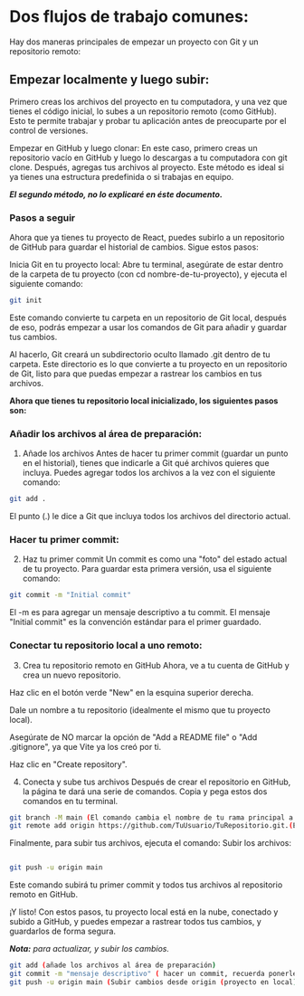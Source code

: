 # Dos flujos de trabajo comunes:

Hay dos maneras principales de empezar un proyecto con Git y un repositorio remoto:

## Empezar localmente y luego subir: 

Primero creas los archivos del proyecto en tu computadora, y una vez que tienes el código inicial, lo subes a un repositorio remoto (como GitHub). Esto te permite trabajar y probar tu aplicación antes de preocuparte por el control de versiones.

Empezar en GitHub y luego clonar: En este caso, primero creas un repositorio vacío en GitHub y luego lo descargas a tu computadora con git clone. Después, agregas tus archivos al proyecto. Este método es ideal si ya tienes una estructura predefinida o si trabajas en equipo.

***El segundo método, no lo explicaré en éste documento.***

### Pasos a seguir
Ahora que ya tienes tu proyecto de React, puedes subirlo a un repositorio de GitHub para guardar el historial de cambios. 
Sigue estos pasos:

Inicia Git en tu proyecto local: Abre tu terminal, asegúrate de estar dentro de la carpeta de tu proyecto (con cd nombre-de-tu-proyecto), y ejecuta el siguiente comando:

```Bash
git init
```

Este comando convierte tu carpeta en un repositorio de Git local, después de eso, podrás empezar a usar los comandos de Git para añadir y guardar tus cambios.

Al hacerlo, Git creará un subdirectorio oculto llamado .git dentro de tu carpeta. Este directorio es lo que convierte a tu proyecto en un repositorio de Git, listo para que puedas empezar a rastrear los cambios en tus archivos.

**Ahora que tienes tu repositorio local inicializado, los siguientes pasos son:**

### Añadir los archivos al área de preparación:

1. Añade los archivos
Antes de hacer tu primer commit (guardar un punto en el historial), tienes que indicarle a Git qué archivos quieres que incluya. Puedes agregar todos los archivos a la vez con el siguiente comando:

```Bash
git add .
```

El punto (.) le dice a Git que incluya todos los archivos del directorio actual.


### Hacer tu primer commit:
2. Haz tu primer commit
Un commit es como una "foto" del estado actual de tu proyecto. Para guardar esta primera versión, usa el siguiente comando:

```Bash
git commit -m "Initial commit"
```

El -m es para agregar un mensaje descriptivo a tu commit. El mensaje "Initial commit" es la convención estándar para el primer guardado.

### Conectar tu repositorio local a uno remoto:
3. Crea tu repositorio remoto en GitHub
Ahora, ve a tu cuenta de GitHub y crea un nuevo repositorio.

Haz clic en el botón verde "New" en la esquina superior derecha.

Dale un nombre a tu repositorio (idealmente el mismo que tu proyecto local).

Asegúrate de NO marcar la opción de "Add a README file" o "Add .gitignore", ya que Vite ya los creó por ti.

Haz clic en "Create repository".

4. Conecta y sube tus archivos
Después de crear el repositorio en GitHub, la página te dará una serie de comandos. Copia y pega estos dos comandos en tu terminal.

```Bash
git branch -M main (El comando cambia el nombre de tu rama principal a main (una práctica común))
git remote add origin https://github.com/TuUsuario/TuRepositorio.git.(Éste comenado conecta tu repositorio local (origin) con el que acabas de crear en GitHub. Asegúrate de reemplazar la URL con la de tu repositorio.)
```

Finalmente, para subir tus archivos, ejecuta el comando:
Subir los archivos:

```Bash

git push -u origin main
```

Este comando subirá tu primer commit y todos tus archivos al repositorio remoto en GitHub.

¡Y listo! Con estos pasos, tu proyecto local está en la nube, conectado y subido a GitHub, y puedes empezar a rastrear todos tus cambios, y guardarlos de forma segura.

***Nota:*** *para actualizar, y subir los cambios.*

```Bash
git add (añade los archivos al área de preparación)
git commit -m "mensaje descriptivo" ( hacer un commit, recuerda ponerle -m es para agregar un mensaje descriptivo a tu commit)
git push -u origin main (Subir cambios desde origin (proyecto en local) a main (remote))
```